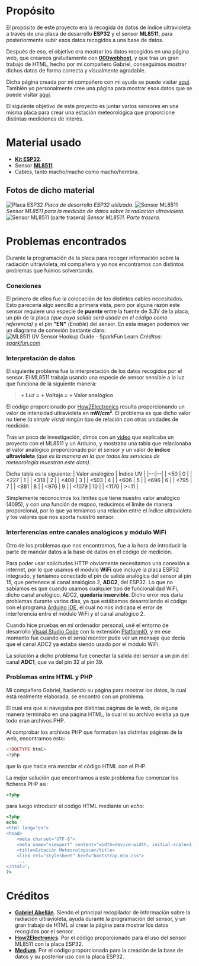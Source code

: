 # Propósito

El propósito de este proyecto era la recogida de datos de índice ultravioleta a través de una placa de desarrollo **ESP32** y el sensor **ML8511**, para posteriormente subir esos datos recogidos a una base de datos.

Después de eso, el objetivo era mostrar los datos recogidos en una página web, que creamos gratuitamente con **[000webhost](https://000webhost.com/)**, y que tras un gran trabajo de HTML, hecho por mi compañero Gabriel, conseguimos mostrar dichos datos de forma correcta y visualmente agradable.

Dicha página creada por mi compañero con mi ayuda se puede visitar [aquí](https://ultravioletasuperestacion.000webhostapp.com/). También yo personalmente cree una página para mostrar esos datos que se puede visitar [aquí](https://ultravioletasuperestacion.000webhostapp.com/alberto.php).

El siguiente objetivo de este proyecto es juntar varios sensores en una misma placa para crear una estación meteorológica que proporcione distintas mediciones de interés.


# Material usado

- **[Kit ESP32](https://www.amazon.es/Freenove-ESP32-WROVER-Included-Compatible-Wireless/dp/B0CJJH2C2C/ref=sr_1_7?adgrpid=55208455845&hvadid=279364096447&hvdev=c&hvlocphy=1005449&hvnetw=g&hvqmt=e&hvrand=4908225397421771884&hvtargid=kwd-403647908158&hydadcr=2892_1744813&keywords=esp32%20kit&qid=1702592440&sr=8-7)**.
- Sensor **[ML8511](https://www.amazon.es/RAKSTORE-GY-8511-ML8511-ruptura-anal%C3%B3gica/dp/B0C39YZT7X/ref=sr_1_2?__mk_es_ES=%C3%85M%C3%85%C5%BD%C3%95%C3%91&crid=3QMW400MGB4SM&keywords=ml8511&qid=1702592480&sprefix=ml8511,aps,96&sr=8-2)**.
- Cables, tanto macho/macho como macho/hembra.

## Fotos de dicho material
![Placa ESP32](https://github.com/BaiAlbert/estacion-meteorologica-castro/blob/89b71ae78ae480effb5675cff5101ddd829ffe39/Fotos/ML8511/Placa%20ESP32.jpg)
*Placa de desarrollo ESP32 utilizada.*
![Sensor ML8511](https://github.com/BaiAlbert/estacion-meteorologica-castro/blob/89b71ae78ae480effb5675cff5101ddd829ffe39/Fotos/ML8511/Sensor.jpg)
*Sensor ML8511 para la medición de datos sobre la radiación ultravioleta.*
![Sensor ML8511 (parte trasera)](https://github.com/BaiAlbert/estacion-meteorologica-castro/blob/89b71ae78ae480effb5675cff5101ddd829ffe39/Fotos/ML8511/Sensor%20(parte%20trasera).jpg)
*Sensor ML8511. Parte trasera.*
# Problemas encontrados

Durante la programación de la placa para recoger información sobre la radiación ultravioleta, mi compañero y yo nos encontramos con distintos problemas que fuimos solventando.

### Conexiones
El primero de ellos fue la colocación de los distintos cables necesitados. Esto parecería algo sencillo a primera vista, pero por alguna razón este sensor requiere una especie de **puente** entre la fuente de 3.3V de la placa, un pin de la placa *(que cuya salida será usada en el código como referencia)* y el pin **"EN"** (*Enable*) del sensor.
En esta imagen podemos ver un diagrama de conexión bastante claro:
![ML8511 UV Sensor Hookup Guide - SparkFun Learn](https://cdn.sparkfun.com/assets/learn_tutorials/2/0/6/ML8511_UV_Hookup.png)
*Créditos: [sparkfun.com](https://learn.sparkfun.com/tutorials/ml8511-uv-sensor-hookup-guide/all)*

### Interpretación de datos
El siguiente problema fue la interpretación de los datos recogidos por el sensor. El ML8511 trabaja usando una especie de sensor sensible a la luz que funciona de la siguiente manera:
> **+ Luz = + Voltaje = + Valor analógico**

El código proporcionado por [How2Electronics](https://how2electronics.com/uv-index-meter-esp32-uv-sensor-ml8511/) resulta proporcionando un valor de intensidad ultravioleta en **mW/cm²**. El problema es que dicho valor no tiene *(a simple vista)* ningún tipo de relación con otras unidades de medición.

Tras un poco de investigación, dimos con un [video](https://www.youtube.com/watch?v=zbHh3onXqBc&t=1231s&ab_channel=RoboticsSpaceNV) que explicaba un proyecto con el ML8511 y un Arduino, y mostraba una tabla que relacionaba el valor analógico proporcionado por el sensor y un valor de **índice ultravioleta** *(que es la manera en la que todos los servicios de meteorología muestran este dato)*.

Dicha tabla es la siguiente:
| Valor analógico | Índice UV |
|--:|--|
| <50   | 0    |
| <227  | 1    |
| <318  | 2    |
| <408  | 3    |
| <503  | 4    |
| <606  | 5    |
| <696  | 6    |
| <795  | 7    |
| <881  | 8    |
| <976  | 9    |
| <1079 | 10   |
| <1170 | >=11 |

Simplemente reconocimos los limites que tiene nuestro valor analógico (4095), y con una función de *mapeo*, reducimos el limite de manera proporcional, por lo que ya teníamos una relación entre el índice ultravioleta y los valores que nos aporta nuestro sensor.

### Interferencias entre canales analógicos y módulo WiFi
Otro de los problemas que nos encontramos, fue a la hora de introducir la parte de mandar datos a la base de datos en el código de medición.

Para poder usar solicitudes HTTP obviamente necesitamos una conexión a internet, por lo que usamos el módulo **WiFi** que incluye la placa ESP32 integrado, y teníamos conectado el pin de salida analógica del sensor al pin 15, que pertenece al canal analógico 2, **ADC2**, del ESP32. Lo que no sabíamos es que cuando usamos cualquier tipo de funcionalidad WiFi, dicho canal analógico, ADC2, **quedaría inservible**. Dicho error nos daría problemas durante varios días, ya que estábamos desarrollando el código con el programa [Arduino IDE](https://www.arduino.cc/en/software), el cual no nos indicaba el error de interferencia entre el módulo WiFi y el canal analógico 2.

Cuando hice pruebas en mi ordenador personal, usé el entorno de desarrollo [Visual Studio Code](https://code.visualstudio.com/) con la extensión [PlatformIO](https://platformio.org/), y en ese momento fue cuando en el *serial monitor* pude ver un mensaje que decía que el canal ADC2 ya estaba siendo usado por el módulo WiFi.

La solución a dicho problema fue conectar la salida del sensor a un pin del canal **ADC1**, que va del pin 32 al pin 39.

### Problemas entre HTML y PHP

Mi compañero Gabriel, haciendo su página para mostrar los datos, la cual está realmente elaborada, se encontró con un problema.

El cual era que si navegaba por distintas páginas de la web, de alguna manera terminaba en una página HTML, la cual ni su archivo existía ya que todo eran archivos PHP.

Al comprobar los archivos PHP que formaban las distintas páginas de la web, encontramos esto:
```php
<!DOCTYPE html>
<?php
```
que lo que hacia era mezclar el código HTML con el PHP.

La mejor solución que encontramos a este problema fue comenzar los ficheros PHP asi:
```php
<?php
```
para luego introducir el código HTML mediante un *echo*:
```php
<?php
echo '
<html lang="en">
<head>
    <meta charset="UTF-8">
    <meta name="viewport" content="width=device-width, initial-scale=1.0">
    <title>Estación Meteorológica</title>
    <link rel="stylesheet" href="bootstrap.min.css">
    ...
</html>';
?>
```

# Créditos

- **[Gabriel Abellán](https://github.com/nullmistake)**. Siendo el principal recopilador de información sobre la radiación ultravioleta, ayuda durante la programación del sensor, y un gran trabajo de HTML al crear la página para mostrar los datos recogidos por el sensor.
- **[How2Electronics](https://how2electronics.com/uv-index-meter-esp32-uv-sensor-ml8511/)**. Por el código proporcionado para el uso del sensor ML8511 con la placa ESP32.
- **[Medium](https://chintyaw.medium.com/esp32-project-10-insert-data-into-mysql-database-using-php-and-arduino-ide-84601ed91dc)**. Por el código proporcionado para la creación de la base de datos y su posterior uso con la placa ESP32.